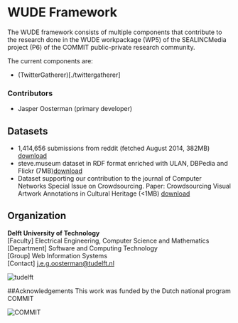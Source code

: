 WUDE Framework
=====================
The WUDE framework consists of multiple components that contribute to the research done in the WUDE workpackage (WP5) of the SEALINCMedia project (P6) of the COMMIT public-private research community.

The current components are:
- (TwitterGatherer)[./twittergatherer]

### Contributors
- Jasper Oosterman (primary developer)


## Datasets
* 1,414,656 submissions from reddit (fetched August 2014, 382MB) [download](WUDE/data/reddit_submissions_august_2014_complete.csv.zip)
* steve.museum dataset in RDF format enriched with ULAN, DBPedia and Flickr (7MB)[download](WUDE/data/enriched_stevemuseum_rdf.zip)
* Dataset supporting our contribution to the journal of Computer Networks Special Issue on Crowdsourcing. Paper: Crowdsourcing Visual Artwork Annotations in Cultural Heritage (<1MB) [download](WUDE/data/Dataset%20-%20Oosterman%20etal%20-%20Crowdsourcing%20Visual%20Artworks.zip)

## Organization
**Delft University of Technology** <br />
[Faculty] Electrical Engineering, Computer Science and Mathematics<br />
[Department] Software and Computing Technology <br />
[Group] Web Information Systems<br />
[Contact] j.e.g.oosterman@tudelft.nl <br />

![tudelft](http://www.wis.ewi.tudelft.nl/fileadmin/wis/images/TUDLogo.png)

##Acknowledgements
This work was funded by the Dutch national program COMMIT

![COMMIT](https://www.commit-nl.nl/sites/default/files/logo.png)
